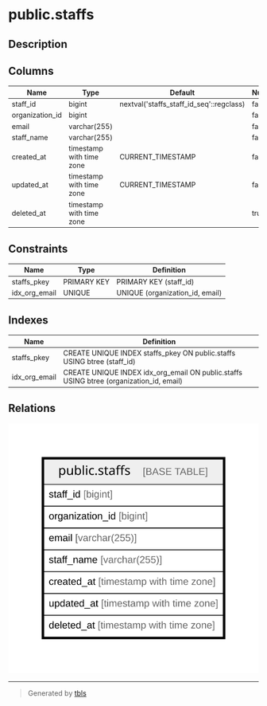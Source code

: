 # public.staffs

## Description

## Columns

| Name | Type | Default | Nullable | Children | Parents | Comment |
| ---- | ---- | ------- | -------- | -------- | ------- | ------- |
| staff_id | bigint | nextval('staffs_staff_id_seq'::regclass) | false |  |  |  |
| organization_id | bigint |  | false |  |  |  |
| email | varchar(255) |  | false |  |  |  |
| staff_name | varchar(255) |  | false |  |  |  |
| created_at | timestamp with time zone | CURRENT_TIMESTAMP | false |  |  |  |
| updated_at | timestamp with time zone | CURRENT_TIMESTAMP | false |  |  |  |
| deleted_at | timestamp with time zone |  | true |  |  |  |

## Constraints

| Name | Type | Definition |
| ---- | ---- | ---------- |
| staffs_pkey | PRIMARY KEY | PRIMARY KEY (staff_id) |
| idx_org_email | UNIQUE | UNIQUE (organization_id, email) |

## Indexes

| Name | Definition |
| ---- | ---------- |
| staffs_pkey | CREATE UNIQUE INDEX staffs_pkey ON public.staffs USING btree (staff_id) |
| idx_org_email | CREATE UNIQUE INDEX idx_org_email ON public.staffs USING btree (organization_id, email) |

## Relations

![er](public.staffs.svg)

---

> Generated by [tbls](https://github.com/k1LoW/tbls)
